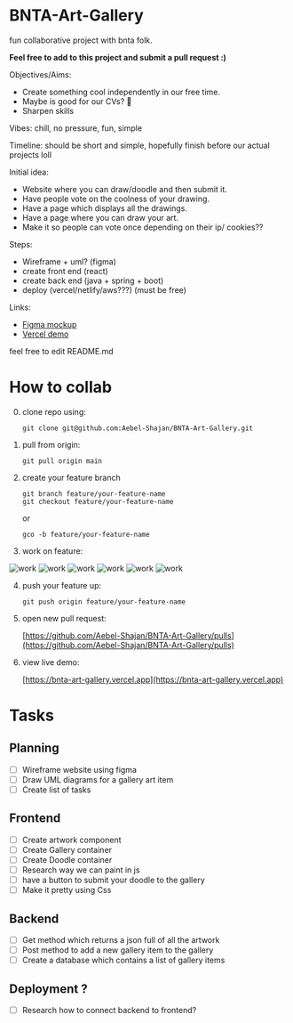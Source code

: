 # BNTA-Art-Gallery
fun collaborative project with bnta folk. 

**Feel free to add to this project and submit a pull request :)**

Objectives/Aims: 
* Create something cool independently in our free time.
* Maybe is good for our CVs? 🤷
* Sharpen skills

Vibes: chill, no pressure, fun, simple

Timeline: should be short and simple, hopefully finish before our actual projects loll

Initial idea: 
* Website where you can draw/doodle and then submit it.
* Have people vote on the coolness of your drawing.
* Have a page which displays all the drawings.
* Have a page where you can draw your art.
* Make it so people can vote once depending on their ip/ cookies??


Steps:
* Wireframe + uml? (figma)
* create front end (react)
* create back end (java + spring + boot)
* deploy (vercel/netlify/aws???) (must be free)

Links:
* [Figma mockup](https://www.figma.com/file/veB2rqizriFsJheu8yyqAf/BNTA-ART-GALLERY?type=whiteboard&node-id=0%3A1&t=76Xbd7OZPASVK9WJ-1)
* [Vercel demo](https://bnta-art-gallery.vercel.app)

feel free to edit README.md

# How to collab
0. clone repo using:
   ```console
   git clone git@github.com:Aebel-Shajan/BNTA-Art-Gallery.git
   ```
   
1. pull from origin:
   ```console
   git pull origin main
   ```
   
2. create your feature branch
   ```console
   git branch feature/your-feature-name
   git checkout feature/your-feature-name
   ```
   or
   ```console
   gco -b feature/your-feature-name
   ```
   
3. work on feature:
   
![work](https://media.tenor.com/qfIdK2F8hroAAAAi/kater-work-kater.gif)
![work](https://media.tenor.com/qfIdK2F8hroAAAAi/kater-work-kater.gif)
![work](https://media.tenor.com/qfIdK2F8hroAAAAi/kater-work-kater.gif)
![work](https://media.tenor.com/qfIdK2F8hroAAAAi/kater-work-kater.gif)
![work](https://media.tenor.com/qfIdK2F8hroAAAAi/kater-work-kater.gif)
![work](https://media.tenor.com/qfIdK2F8hroAAAAi/kater-work-kater.gif)


4. push your feature up:
   ```console
   git push origin feature/your-feature-name
   ```

5. open new pull request:
   
   [https://github.com/Aebel-Shajan/BNTA-Art-Gallery/pulls](https://github.com/Aebel-Shajan/BNTA-Art-Gallery/pulls)

6. view live demo:
   
   [https://bnta-art-gallery.vercel.app](https://bnta-art-gallery.vercel.app)


# Tasks
## Planning
- [ ] Wireframe website using figma
- [ ] Draw UML diagrams for a gallery art item
- [ ] Create list of tasks

## Frontend
- [ ] Create artwork component
- [ ] Create Gallery container
- [ ] Create Doodle container
- [ ] Research way we can paint in js
- [ ] have a button to submit your doodle to the gallery
- [ ] Make it pretty using Css
<!--[] Fetch json full of artworks from backend (using await) -->

## Backend
- [ ] Get method which returns a json full of all the artwork
- [ ] Post method to add a new gallery item to the gallery
- [ ] Create a database which contains a list of gallery items

## Deployment ?
- [ ] Research how to connect backend to frontend?
